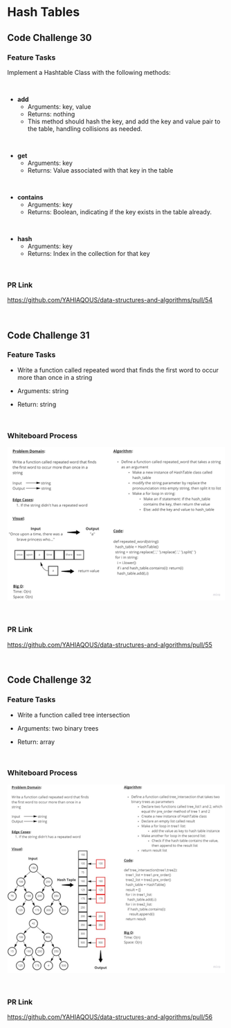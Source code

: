# Hash Tables

## Code Challenge 30

### **Feature Tasks**

Implement a Hashtable Class with the following methods:

&nbsp;

- **add**
  - Arguments: key, value
  - Returns: nothing
  - This method should hash the key, and add the key and value pair to the table, handling collisions as needed.

&nbsp;

- **get**
  - Arguments: key
  - Returns: Value associated with that key in the table

&nbsp;

- **contains**
  - Arguments: key
  - Returns: Boolean, indicating if the key exists in the table already.

&nbsp;

- **hash**
  - Arguments: key
  - Returns: Index in the collection for that key

&nbsp;

### **PR Link**

<https://github.com/YAHIAQOUS/data-structures-and-algorithms/pull/54>

&nbsp;

## Code Challenge 31

### **Feature Tasks**

- Write a function called repeated word that finds the first word to occur more than once in a string

- Arguments: string

- Return: string

&nbsp;

### **Whiteboard Process**

![CC31](pictures/CC31.jpg)

&nbsp;

### **PR Link**

<https://github.com/YAHIAQOUS/data-structures-and-algorithms/pull/55>

&nbsp;

## Code Challenge 32

### **Feature Tasks**

- Write a function called tree intersection

- Arguments: two binary trees

- Return: array

&nbsp;

### **Whiteboard Process**

![CC32](pictures/CC32.jpg)

&nbsp;

### **PR Link**

<https://github.com/YAHIAQOUS/data-structures-and-algorithms/pull/56>

&nbsp;
